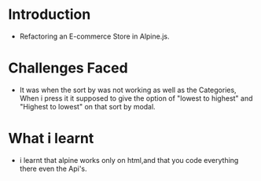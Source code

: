 # Introduction

- Refactoring an E-commerce Store in Alpine.js.

# Challenges Faced

- It was when the sort by was not working as well as the Categories, When i press it it supposed to give the option of "lowest to highest" and "Highest to lowest" on that sort by modal.

# What i learnt

- i learnt that alpine works only on html,and that you code everything there even the Api's.